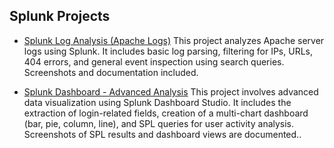 ## Splunk Projects
- [Splunk Log Analysis (Apache Logs)](./Splunk%20Log%20Analysis%20-%20Apache%20Logs)
This project analyzes Apache server logs using Splunk. It includes basic log parsing, filtering for IPs, URLs, 404 errors, and general event inspection using search queries. Screenshots and documentation included.

- [Splunk Dashboard - Advanced Analysis](./Splunk%20Dashboard%20-%20Advanced%20Analysis)
This project involves advanced data visualization using Splunk Dashboard Studio. It includes the extraction of login-related fields, creation of a multi-chart dashboard (bar, pie, column, line), and SPL queries for user activity analysis. Screenshots of SPL results and dashboard views are documented..


 
